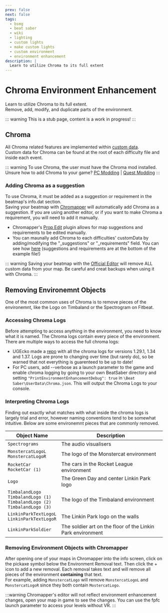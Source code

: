 ```yaml
---
prev: false
next: false
tags:
  - bsmg
  - beat saber
  - wiki
  - lighting
  - custom lights
  - make custom lights
  - custom environment
  - environment enhancement
description: |
  Learn to utilize Chroma to its full extent
---
```


# Chroma Environment Enhancement
Learn to utilize Chroma to its full extent.  
Remove, add, modify, and duplicate parts of the environment.

::: warning
This is a stub page, content is a work in progress!
:::

## Chroma
All Chroma related features are implemented within [custom data](./map-format.md#custom-data).  
Custom data for Chroma can be found at the root of each difficulty file and inside each event.

::: warning
To use Chroma, the user must have the Chroma mod installed.  
Unsure how to add Chroma to your game? [PC Modding](/pc-modding.md) | [Quest Modding](/quest-modding.md)
:::

### Adding Chroma as a suggestion
To use Chroma, it must be added as a suggestion or requirement in the beatmap's info.dat section.  
Saving your beatmap with [Chromapper](/mapping.md#chromapper) will automatically add Chroma as a suggestion. If you are using another editor, or if you want to make Chroma a requirement, you will need to add it manually.  
- Chromapper's [Prop Edit](https://github.com/FallenCharlotte/ChroMapper-PropEdit) plugin allows for map suggestions and requirements to be edited manually.
- You can maunally add Chroma to each difficulties' customData by adding/modifying the "_suggestions" or "_requirements" field. You can see how [here](https://github.com/Kylemc1413/SongCore/#infodat-explanation) (suggestions and requirements are at the bottom of the example file!)

::: warning
Saving your beatmap with the [Official Editor](/mapping.md#official-editor) will remove ALL custom data from your map. Be careful and creat backups when using it with Chroma.
:::

## Removing Environemnt Objects
One of the most common uses of Chroma is to remove pieces of the environemnt, like the Logo on Timbaland or the Spectrogram on Fitbeat.

### Accessing Chroma Logs
Before attempting to access anything in the environment, you need to know what it is named. The Chroma logs contain every piece of the environment.  
There are multiple ways to access the full chroma logs: 
- UGEcko made a [repo](https://github.com/UGEcko/Chroodle/tree/main/ChromaLogs) with all the chroma logs for versions 1.29.1, 1.34 and 1.37. Logs are prone to changing over time (but rarely do), so be warned that not everything is guarenteed to be up to date!
- For PC users, add --verbose as a launch parameter to the game and enable chroma logging by going to your own BeatSaber directory and setting `"PrintEnvironmentEnhancementDebug": true` in `\Beat Saber\UserData\Chroma.json`. This will output the Chroma Logs to your console.

### Interpreting Chroma Logs

Finding out exactly what matches with what inside the chroma logs is largely trial and error, however naming conventions tend to be somewhat intuitive. Below are some environemnt pieces that are commonly removed.
<!-- markdownlint-disable MD013 -->
| **Object Name**                                                                         | **Description**                                             |
| --------------------------------------------------------------------------------------- | ----------------------------------------------------------- |
| `Spectrograms`                                                                          | The audio visualisers                                       |
| `MonstercatLogoL`<br>`MonstercatLogoR`                                                  | The logo of the Monstercat environment                      |
| `RocketCar`<br>`RocketCar (1)`                                                          | The cars in the Rocket League environment                   |
| `Logo`                                                                                  | The Green Day and center Linkin Park logo                   |
| `TimbalandLogo`<br> `TimbalandLogo (1)`<br> `TimbalandLogo (2)`<br> `TimbalandLogo (3)` | The logo of the Timbaland environment                       |
| `LinkinParkTextLogoL`<br> `LinkinParkTextLogoR`                                         | The Linkin Park logo on the walls                           |
| `LinkinParkSoldier`                                                                     | The soldier art on the floor of the Linkin Park environment |
<!-- markdownlint-enable MD013 -->

### Removing Environment Objects with Chromapper
After opening one of your maps in Chromapper into the info screen, click on the pickaxe symbol below the Environment Removal text. Then click the + icon to add a new removal.
Each removal takes text and will remove all pieces of the environment **containing** that text.  
For example, adding `MonstercatLogo` will remove `MonstercatLogoL` and `MonstercatLogoR` since they both contain `MostercatLogo`.

:::warning
Chromapper's editor will not reflect environment enhancement changes, open your map in game to see the changes. You can use the fpfc launch parameter to access your levels without VR.
:::
